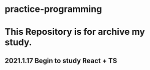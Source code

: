 # practice-programming

# This Repository is for archive my study.

## 2021.1.17 Begin to study React + TS
